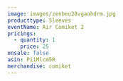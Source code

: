 ```yaml
---
image: images/zenbeu28vgaahdrm.jpg
producttype: Sleeves
eventName: Air Comiket 2
pricings:
  - quantity: 1
    price: 25
onsale: false
asin: Pi1Mlcm5R
merchandise: comiket
---
```

